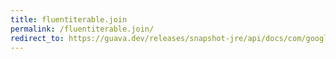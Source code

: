 ```yaml
---
title: fluentiterable.join
permalink: /fluentiterable.join/
redirect_to: https://guava.dev/releases/snapshot-jre/api/docs/com/google/common/collect/FluentIterable.html#join-com.google.common.base.Joiner-
---
```

